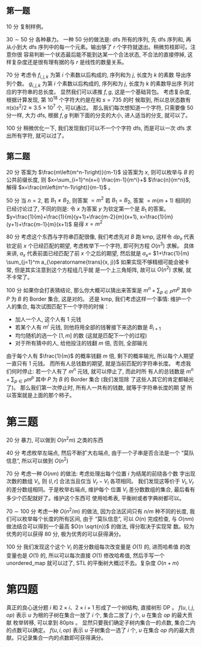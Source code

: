## 第一题
10 分
复制样例。

$30 \sim 50$ 分
各种暴力。
一种 50 分的做法是: dfs 所有的序列, 先 $\mathrm{dfs}$ 序列和, 再从小到大 $\mathrm{dfs}$ 序列中的每一个元素。输出够了 $r$ 个字符就退出。稍微剪枝即可。注意你很 容易判断一个状态最后能不能到达某一个合法状态, 不合法的直接停掉, 这 样复杂度还是很有理有据的与 $r$ 是线性的数量关系。

70 分
考虑令 $f_{i, j, k}$ 为第 $i$ 个素数以后构成的, 序列和为 $j$, 长度为 $k$ 的素数 导出序列个数。
$g_{i, j, k}$ 为第 $i$ 个素数以后构成的, 序列和为 $j$, 长度为 $k$ 的素数导出序 列对应的字符串的总长度。
显然我们可以递推 $f, g$, 这是一个基础背包。
考虑复杂度, 根据计算发现, 第 $10^{18}$ 个字符大约是在和 $s=735$ 的时 候取到, 所以总状态数有 $\pi(s) s^2 / 2 \approx 3.5 \times 10^7$ 个, 可以通过。
那么我们每次想知道一个字符, 只需要像 50 分一样, 大力 $\mathrm{dfs}$, 根据 $f, g$ 判断下面的分支的大小, 进人适当的分支, 就可以了。

100 分
稍微优化一下, 我们发现我们可以不一个个字符 $\mathrm{dfs}$, 而是可以一次 $\mathrm{dfs}$ 求出所有字符, 就可以过了。

## 第二题
20 分
答案为 $\frac{m\left(m^n-1\right)}{m-1}$
设答案为 $x$, 则可以枚举与 $B$ 的公共前缀长度, 则 $x=\sum_{i=1}^n(x+i) \frac{m-1}{m^i}+$ $\frac{n}{m^n}$, 解得 $x=\frac{m\left(m^n-1\right)}{m-1}$ 。

50 分
当 $n=2$, 若 $B_1 \neq B_2$, 则答案 $=m^2$ 若 $B_1=B_2$, 答案 $=m(m+1)$ 相同的已经讨论过了, 不同的则是:
令 $x$ 为答案 $y$ 为钦定第一个是 $B_1$ 的答案。
$y=\frac{1}{m}+\frac{1}{m}(y+1)+\frac{m-2}{m}(x+1), x=\frac{1}{m}(y+1)+\frac{m-1}{m}(x+1)$
易得 $x=m^2$

80 分
考虑这个东西与字符串匹配很像, 我们考虑先对 $B$ 跑 $\mathrm{kmp}$, 这样令 $d p_x$ 代表钦定前 $x$ 个已经匹配的期望, 考虑枚举下一个字符, 即可列方程 $O\left(n^3\right)$ 求解。
具体来讲, $a_x$ 代表前面已经匹配了前 $x$ 个之后的期望, 然后就是 $a_x=$ $1+\frac{1}{m} \sum_{j=1}^m a_{\operatorname{trans}(x, j)}$
如果实现不够精细可能会被卡常, 但是其实注意到这个方程组几乎就 是一个上三角矩阵, 故可以 $O\left(n^2\right)$ 求解, 就不卡常了。

100 分
如果你会打表猜结论, 那么你大概可以猜出来答案是 $m^n+\sum_{p \in P} m^p$ 其中 $P$ 为 $B$ 的 Border 集合, 这是对的。
还是 $\mathrm{kmp}$, 我们考虑这样一个事情:
维护一个人的集合, 每次试图匹配下一个字符的时候：

- 加人一个人, 这个人有 1 元钱
- 若某个人有 $m^i$ 元钱, 则他将用全部的钱奢接下来选的数是 $B_{i+1}$
- 均匀随机的选一个 $[1, m]$ 的数 (这就是匹配下一个的过程)
- 对于所有猜中的人, 给他投注的钱翻 $m$ 倍, 否则, 全部输光
  

由于每个人有 $\frac{1}{m}$ 的概率钱翻 $m$ 倍, 剩下的概率输光, 所以每个人期望 一直只有 1 元钱。
而所有人总钱数的期望, 就是当前匹配的字符串长度。
考虑我们何时停止: 若一个人有了 $m^n$ 元钱, 就可以停止了, 而此时所 有人的总钱数是 $m^n+\sum_{p \in P} m^p$ 其中 $P$ 为 $B$ 的 Border 集合 (我们发现除 了这些人其它的肯定都输光了)。
那么我们第一次停止时, 所有人一共有的钱数, 就等于字符串长度的期 望
所以答案就是上面的那个柿子。

# 第三题

20 分
暴力, 可以做到 $O\left(n^2 m\right)$ 之类的东西

40 分
考虑枚举左端点, 然后不断扩大右端点, 由于一个子串是否合法是一个 “莫队信息”, 所以可以做到 $O\left(n^2\right)$

70 分
考虑一种 $O(n m)$ 的做法: 考虑处理出每个位置 $i$ 为结尾的前绕各个数 字出现次数的数组 $V_i$, 则 $(l, r]$ 合法当且仅当 $V_r-V_l$ 各项相同。
我们发现这等价于 $V_l, V_r$ 的差分数组相同。于是枚举右端点, 维护每个 位置 $V_i$ 差分数数组的集合, 最后看有多少个匹配就好了。维护这个东西可 使用哈希表, 平衡树或者字典树都可以。

$70 \sim 100$ 分
考虑一种 $O\left(n^2 / m\right)$ 的做法, 因为合法区间只有 $n / m$ 种不同的长度, 我 们可以枚举每个长度的所有区间, 由于 “莫队信息”, 可以 $O(n)$ 完成检查, 与 $O(n m)$ 做法结合可以得到一个最高 $O(n \sqrt{n})$ 的做法, 得分取决于实现常 数。较为优秀的可以获得 80 分, 极为优秀的可以获得满分。

100 分
我们发现这个这个 $V_i$ 的差分数组每次改变量是 $O(1)$ 的, 进而哈希值 的改变量也是 $O(1)$ 的, 所以可以每次直接 $O(1)$ 修改哈希值, 然后手写一个 unordered_map 就可以过了, STL 的平衡树大概过不去。复杂度 $O(n+m)$

# 第四题

真正的良心送分题
$i$ 和 $2 \times i 、 2 \times i+1$ 形成了一个树结构, 直接树形 $\mathrm{DP}$ 。
$f(u, i, j, o p)$ 表示 $u$ 为根的子树在集合一放了 $i$ 个, 集合二放了 $j$ 个, $u$ 在集合 $o p$ 的最大贡献 枚举转移, 可以拿到 $80 \mathrm{pts}$ 。
显然只要我们确定子树内集合一的点数, 集合二内的点数可以确定。 $f(u, i, o p)$ 表示 $u$ 子树集合一选了 $i$ 个, $u$ 在集合 $o p$ 内的最大贡献。只记录集合一内的点数即可获得满分。